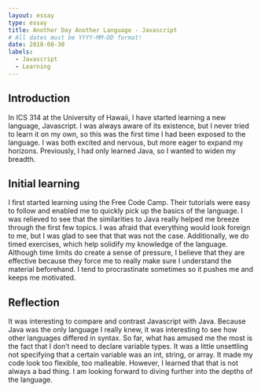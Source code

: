 ```yaml
---
layout: essay
type: essay
title: Another Day Another Language - Javascript
# All dates must be YYYY-MM-DD format!
date: 2018-08-30
labels:
  - Javascript
  - Learning
---
```

## Introduction
  In ICS 314 at the University of Hawaii, I have started learning a new language, Javascript. I was always aware of its existence, but I never tried to learn it on my own, so this was the first time I had been exposed to the language. I was both excited and nervous, but more eager to expand my horizons. Previously, I had only learned Java, so I wanted to widen my breadth.

## Initial learning
  I first started learning using the Free Code Camp. Their tutorials were easy to follow and enabled me to quickly pick up the basics of the language. I was relieved to see that the similarities to Java really helped me breeze through the first few topics. I was afraid that everything would look foreign to me, but I was glad to see that that was not the case. Additionally, we do timed exercises, which help solidify my knowledge of the language. Although time limits do create a sense of pressure, I believe that they are effective because they force me to really make sure I understand the material beforehand. I tend to procrastinate sometimes so it pushes me and keeps me motivated.

## Reflection
  It was interesting to compare and contrast Javascript with Java. Because Java was the only language I really knew, it was interesting to see how other languages differed in syntax. So far, what has amused me the most is the fact that I don’t need to declare variable types. It was a little unsettling not specifying that a certain variable was an int, string, or array. It made my code look too flexible, too malleable. However, I learned that that is not always a bad thing. I am looking forward to diving further into the depths of the language.

